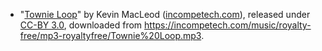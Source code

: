 - "[Townie Loop](townie_loop.mp3)" by Kevin MacLeod ([incompetech.com](https://incompetech.com)), released under [CC-BY 3.0](http://creativecommons.org/licenses/by/3.0/), downloaded from <https://incompetech.com/music/royalty-free/mp3-royaltyfree/Townie%20Loop.mp3>.
